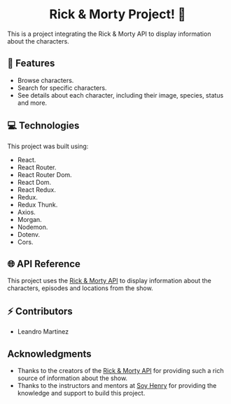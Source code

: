 <h1 align="center">Rick & Morty Project! 👋</h1>
This is a project integrating the Rick & Morty API to display information about the characters.

<h2 align="left">📄 Features</h2>

- Browse characters.
- Search for specific characters.
- See details about each character, including their image, species, status and more.

<h2 align="left">💻 Technologies</h2>


This project was built using:

- React.
- React Router.
- React Router Dom.
- React Dom.
- React Redux.
- Redux.
- Redux Thunk.
- Axios.
- Morgan.
- Nodemon.
- Dotenv.
- Cors.

<h2 align="left">🌐 API Reference</h2>


This project uses the [Rick & Morty API](https://rickandmortyapi.com/) to display information about the characters, episodes and locations from the show. 

<h2 align="left">⚡ Contributors</h2>

- Leandro Martinez

<h2 align="left"> Acknowledgments</h2>

- Thanks to the creators of the [Rick & Morty API](https://rickandmortyapi.com/) for providing such a rich source of information about the show.
- Thanks to the instructors and mentors at [Soy Henry](https://www.soyhenry.com/) for providing the knowledge and support to build this project.
